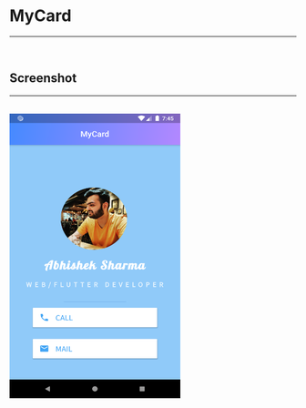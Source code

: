 # MyCard
---
<br />

## Screenshot
---
<br />
<img src = "/MyCardFlutter.png" width=300 height=500>
